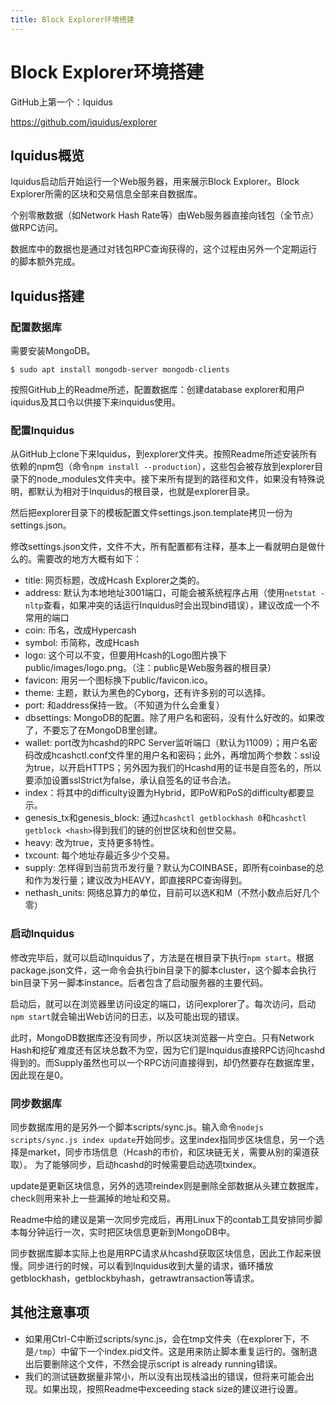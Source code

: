 ```yaml
---
title: Block Explorer环境搭建
---
```


# Block Explorer环境搭建

GitHub上第一个：Iquidus

https://github.com/iquidus/explorer

## Iquidus概览

Iquidus启动后开始运行一个Web服务器，用来展示Block Explorer。Block Explorer所需的区块和交易信息全部来自数据库。

个别零散数据（如Network Hash Rate等）由Web服务器直接向钱包（全节点）做RPC访问。

数据库中的数据也是通过对钱包RPC查询获得的，这个过程由另外一个定期运行的脚本额外完成。

## Iquidus搭建

### 配置数据库

需要安装MongoDB。

```shell
$ sudo apt install mongodb-server mongodb-clients
```

按照GitHub上的Readme所述，配置数据库：创建database explorer和用户iquidus及其口令以供接下来inquidus使用。

### 配置Inquidus

从GitHub上clone下来Iquidus，到explorer文件夹。按照Readme所述安装所有依赖的npm包（命令`npm install --production`），这些包会被存放到explorer目录下的node_modules文件夹中。接下来所有提到的路径和文件，如果没有特殊说明，都默认为相对于Inquidus的根目录，也就是explorer目录。

然后把explorer目录下的模板配置文件settings.json.template拷贝一份为settings.json。

修改settings.json文件，文件不大，所有配置都有注释，基本上一看就明白是做什么的。需要改的地方大概有如下：

* title: 网页标题，改成Hcash Explorer之类的。
* address: 默认为本地地址3001端口，可能会被系统程序占用（使用`netstat -nltp`查看，如果冲突的话运行Inquidus时会出现bind错误），建议改成一个不常用的端口
* coin: 币名，改成Hypercash
* symbol: 币简称，改成Hcash
* logo: 这个可以不变，但要用Hcash的Logo图片换下public/images/logo.png。（注：public是Web服务器的根目录）
* favicon: 用另一个图标换下public/favicon.ico。
* theme: 主题，默认为黑色的Cyborg，还有许多别的可以选择。
* port: 和address保持一致。（不知道为什么会重复）
* dbsettings: MongoDB的配置。除了用户名和密码，没有什么好改的。如果改了，不要忘了在MongoDB里创建。
* wallet: port改为hcashd的RPC Server监听端口（默认为11009）；用户名密码改成hcashctl.conf文件里的用户名和密码；此外，再增加两个参数：ssl设为true，以开启HTTPS；另外因为我们的Hcashd用的证书是自签名的，所以要添加设置sslStrict为false，承认自签名的证书合法。
* index：将其中的difficulty设置为Hybrid，即PoW和PoS的difficulty都要显示。
* genesis_tx和genesis_block: 通过`hcashctl getblockhash 0`和`hcashctl getblock <hash>`得到我们的链的创世区块和创世交易。
* heavy: 改为true，支持更多特性。
* txcount: 每个地址存最近多少个交易。
* supply: 怎样得到当前货币发行量？默认为COINBASE，即所有coinbase的总和作为发行量；建议改为HEAVY，即直接RPC查询得到。
* nethash_units: 网络总算力的单位，目前可以选K和M（不然小数点后好几个零）

### 启动Inquidus

修改完毕后，就可以启动Inquidus了，方法是在根目录下执行`npm start`。根据package.json文件，这一命令会执行bin目录下的脚本cluster，这个脚本会执行bin目录下另一脚本instance。后者包含了启动服务器的主要代码。

启动后，就可以在浏览器里访问设定的端口，访问explorer了。每次访问，启动`npm start`就会输出Web访问的日志，以及可能出现的错误。

此时，MongoDB数据库还没有同步，所以区块浏览器一片空白。只有Network Hash和挖矿难度还有区块总数不为空，因为它们是Inquidus直接RPC访问hcashd得到的。而Supply虽然也可以一个RPC访问直接得到，却仍然要存在数据库里，因此现在是0。

### 同步数据库

同步数据库用的是另外一个脚本scripts/sync.js。输入命令`nodejs scripts/sync.js index update`开始同步。这里index指同步区块信息，另一个选择是market，同步市场信息（Hcash的市价，和区块链无关，需要从别的渠道获取）。
为了能够同步，启动hcashd的时候需要启动选项txindex。

update是更新区块信息，另外的选项reindex则是删除全部数据从头建立数据库，check则用来补上一些漏掉的地址和交易。

Readme中给的建议是第一次同步完成后，再用Linux下的contab工具安排同步脚本每分钟运行一次，实时把区块信息更新到MongoDB中。

同步数据库脚本实际上也是用RPC请求从hcashd获取区块信息，因此工作起来很慢。同步进行的时候，可以看到Inquidus收到大量的请求，循环播放getblockhash，getblockbyhash，getrawtransaction等请求。

## 其他注意事项

* 如果用Ctrl-C中断过scripts/sync.js，会在tmp文件夹（在explorer下，不是`/tmp`）中留下一个index.pid文件。这是用来防止脚本重复运行的。强制退出后要删除这个文件，不然会提示script is already running错误。
* 我们的测试链数据量非常小，所以没有出现栈溢出的错误，但将来可能会出现。如果出现，按照Readme中exceeding stack size的建议进行设置。

